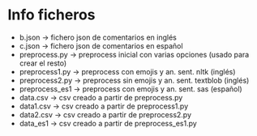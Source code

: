 # Info ficheros
- b.json -> fichero json de comentarios en inglés
- c.json -> fichero json de comentarios en español
- preprocess.py -> preprocess inicial con varias opciones (usado para crear el resto)
- preprocess1.py -> preprocess con emojis y an. sent. nltk (inglés)
- preprocess2.py -> preprocess sin emojis y an. sent. textblob (inglés)
- preprocess_es1 -> preprocess con emojis y an. sent. sas (español)
- data.csv -> csv creado a partir de preprocess.py
- data1.csv -> csv creado a partir de preprocess1.py
- data2.csv -> csv creado a partir de preprocess2.py
- data_es1 -> csv creado a partir de preprocess_es1.py
